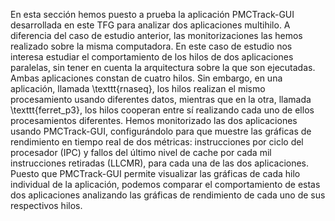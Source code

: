 En esta sección hemos puesto a prueba la aplicación PMCTrack-GUI desarrollada en este TFG para analizar dos aplicaciones multihilo. A diferencia del caso de estudio anterior, las monitorizaciones las hemos realizado sobre la misma computadora. En este caso de estudio nos interesa estudiar el comportamiento de los hilos de dos aplicaciones paralelas, sin tener en cuenta la arquitectura sobre la que son ejecutadas. Ambas aplicaciones constan de cuatro hilos. Sin embargo, en una aplicación, llamada \texttt{rnaseq}, los hilos realizan el mismo procesamiento usando diferentes datos, mientras que en la otra, llamada \texttt{ferret_p3}, los hilos cooperan entre sí realizando cada uno de ellos procesamientos diferentes. Hemos monitorizado las dos aplicaciones usando PMCTrack-GUI, configurándolo para que muestre las gráficas de rendimiento en tiempo real de dos métricas: instrucciones por ciclo del procesador (IPC) y fallos del último nivel de cache por cada mil instrucciones retiradas (LLCMR), para cada una de las dos aplicaciones. Puesto que PMCTrack-GUI permite visualizar las gráficas de cada hilo individual de la aplicación, podemos comparar el comportamiento de estas dos aplicaciones analizando las gráficas de rendimiento de cada uno de sus respectivos hilos.
